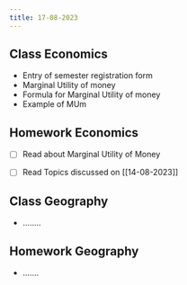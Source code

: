 ```yaml
---
title: 17-08-2023
---
```


## Class Economics
- Entry of semester registration form
- Marginal Utility of money
- Formula for Marginal Utility of money
- Example of MUm

## Homework Economics
- [ ] Read about Marginal Utility of Money
- [ ] Read Topics discussed on [[14-08-2023]]


## Class Geography
- ........

## Homework Geography
- .......



